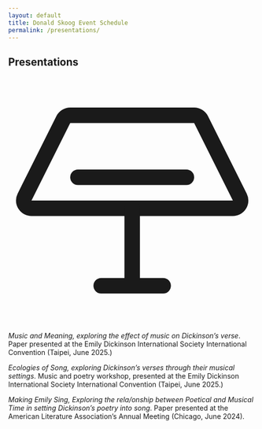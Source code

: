 ```yaml
---
layout: default
title: Donald Skoog Event Schedule
permalink: /presentations/
---
```


<section markdown=1>

# Presentations
  <div>
    <svg xmlns="http://www.w3.org/2000/svg" viewBox="0 0 256 256"><rect width="256" height="256" fill="none"/><path d="M24,136a8,8,0,0,1-7.16-11.58l40-80A8,8,0,0,1,64,40H192a8,8,0,0,1,7.16,4.42l40,80A8,8,0,0,1,232,136Z" fill="none" stroke="currentColor" stroke-linecap="round" stroke-linejoin="round" stroke-width="16"/><line x1="72" y1="104" x2="184" y2="104" fill="none" stroke="currentColor" stroke-linecap="round" stroke-linejoin="round" stroke-width="16"/><line x1="128" y1="136" x2="128" y2="216" fill="none" stroke="currentColor" stroke-linecap="round" stroke-linejoin="round" stroke-width="16"/><line x1="96" y1="216" x2="160" y2="216" fill="none" stroke="currentColor" stroke-linecap="round" stroke-linejoin="round" stroke-width="16"/></svg>
    <div>
      <p><i>Music and Meaning, exploring the effect of music on Dickinson’s verse</i>. Paper presented at the Emily Dickinson International Society International Convention (Taipei, June 2025.)</p>
      <p><i>Ecologies of Song, exploring Dickinson’s verses through their musical settings</i>. Music and poetry workshop, presented at the Emily Dickinson International Society International Convention (Taipei, June 2025.)</p>
      <p><i>Making Emily Sing, Exploring the rela/onship between Poetical and Musical Time in setting Dickinson’s poetry into song</i>. Paper presented at the American Literature Association’s Annual Meeting (Chicago, June 2024).</p>
    </div>
  </div>
</section>
